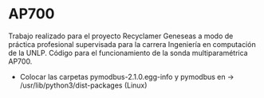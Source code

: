 # AP700
Trabajo realizado para el proyecto Recyclamer Geneseas a modo de práctica profesional supervisada para la carrera Ingeniería en computación de la UNLP. Código para el funcionamiento de la sonda multiparamétrica AP700. 
* Colocar las carpetas pymodbus-2.1.0.egg-info y pymodbus en -> /usr/lib/python3/dist-packages (Linux)
